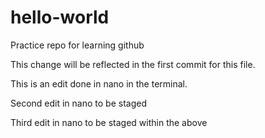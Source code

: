 # hello-world
Practice repo for learning github

This change will be reflected in the first commit for this file.

This is an edit done in nano in the terminal.

Second edit in nano to be staged

Third edit in nano to be staged within the above

